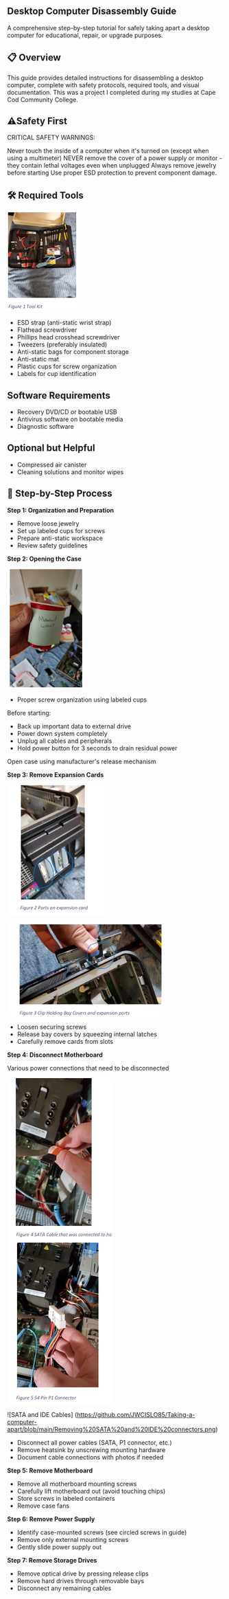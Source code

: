 <h2>Desktop Computer Disassembly Guide</h2>
A comprehensive step-by-step tutorial for safely taking apart a desktop computer for educational, repair, or upgrade purposes.

<h2>📋 Overview</h2>
This guide provides detailed instructions for disassembling a desktop computer, complete with safety protocols, required tools, and visual documentation. This was a project I completed during my studies at Cape Cod Community College.

<h2>⚠️Safety First</h2>
CRITICAL SAFETY WARNINGS:

Never touch the inside of a computer when it's turned on (except when using a multimeter)
NEVER remove the cover of a power supply or monitor - they contain lethal voltages even when unplugged
Always remove jewelry before starting
Use proper ESD protection to prevent component damage.

<h2>🛠️ Required Tools</h2>

![Tool Kit](https://github.com/JWCISLO85/Taking-a-computer-apart/blob/main/Tool%20kit.png)

- ESD strap (anti-static wrist strap)
- Flathead screwdriver
- Phillips head crosshead screwdriver
- Tweezers (preferably insulated)
- Anti-static bags for component storage
- Anti-static mat
- Plastic cups for screw organization
- Labels for cup identification

 <h2>Software Requirements</h2> 

- Recovery DVD/CD or bootable USB
- Antivirus software on bootable media
- Diagnostic software

<h2>Optional but Helpful</h2>

- Compressed air canister
- Cleaning solutions and monitor wipes

<h2>📖 Step-by-Step Process</h2>

<strong>Step 1: Organization and Preparation</strong>

- Remove loose jewelry
- Set up labeled cups for screws
- Prepare anti-static workspace
- Review safety guidelines

<strong>Step 2: Opening the Case</strong>

![Screw Cup](https://github.com/JWCISLO85/Taking-a-computer-apart/blob/main/Screws%20Cup.png)

- Proper screw organization using labeled cups

Before starting:

- Back up important data to external drive
- Power down system completely
- Unplug all cables and peripherals
- Hold power button for 3 seconds to drain residual power



Open case using manufacturer's release mechanism

<strong>Step 3: Remove Expansion Cards</strong>

![Expansion Cards](https://github.com/JWCISLO85/Taking-a-computer-apart/blob/main/Ports%20on%20expansion%20card.png)

![Bay Clips](https://github.com/JWCISLO85/Taking-a-computer-apart/blob/main/Holding%20Bay%20Covers.png)

- Loosen securing screws
- Release bay covers by squeezing internal latches
- Carefully remove cards from slots

<strong>Step 4: Disconnect Motherboard</strong>

Various power connections that need to be disconnected

![Motherboard Removal](https://github.com/JWCISLO85/Taking-a-computer-apart/blob/main/Removing%20Motherboard.png)

![SATA and IDE Cables] (https://github.com/JWCISLO85/Taking-a-computer-apart/blob/main/Removing%20SATA%20and%20IDE%20connectors.png)

- Disconnect all power cables (SATA, P1 connector, etc.)
- Remove heatsink by unscrewing mounting hardware
- Document cable connections with photos if needed

<strong>Step 5: Remove Motherboard</strong>

- Remove all motherboard mounting screws
- Carefully lift motherboard out (avoid touching chips)
- Store screws in labeled containers
- Remove case fans

<strong>Step 6: Remove Power Supply</strong>

- Identify case-mounted screws (see circled screws in guide)
- Remove only external mounting screws
- Gently slide power supply out

<strong>Step 7: Remove Storage Drives</strong>

- Remove optical drive by pressing release clips
- Remove hard drives through removable bays
- Disconnect any remaining cables
  
